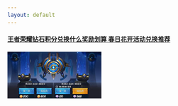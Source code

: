 ```yaml
---
layout: default
---
```


#### [王者荣耀钻石积分兑换什么奖励划算 春日花开活动兑换推荐](blogs/1.md)

![Alt text](images/blog1.jpg "Optional title")
